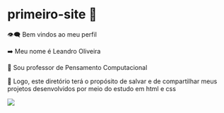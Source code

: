 # primeiro-site 🔗
👁️‍🗨️ Bem vindos ao meu perfil

➡️ Meu nome é Leandro Oliveira

📝 Sou professor de Pensamento Computacional

💬 Logo, este diretório terá o propósito de salvar e de compartilhar meus projetos desenvolvidos por meio do estudo em html e css


![](https://media.tenor.com/rvr8T7fG4wcAAAAM/professor-noslen-professor.gif)
